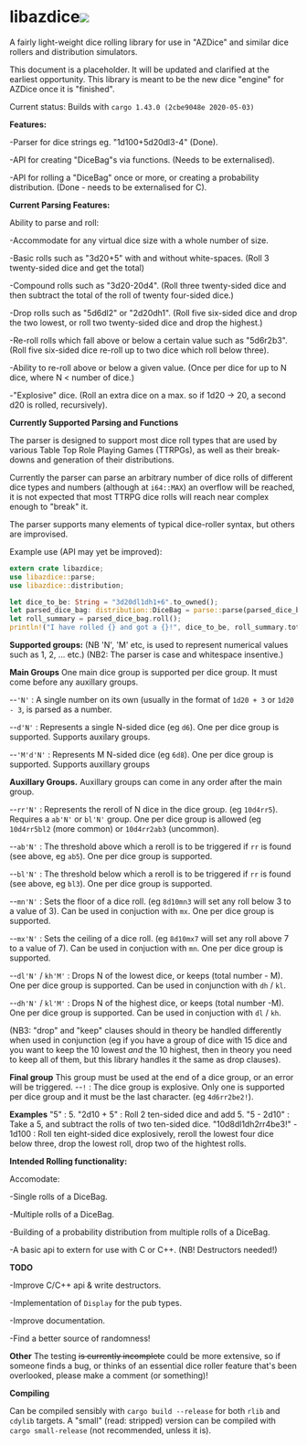 # libazdice[<img src="https://api.travis-ci.org/aleshaleksey/libazdice.svg?branch=master">](https://travis-ci.org/aleshaleksey/libazdice)
A fairly light-weight dice rolling library for use in "AZDice" and similar dice rollers and distribution simulators.

This document is a placeholder. It will be updated and clarified at the earliest opportunity.
This library is meant to be the new dice "engine" for AZDice once it is "finished".

Current status: Builds with `cargo 1.43.0 (2cbe9048e 2020-05-03)`


__Features:__

-Parser for dice strings eg. "1d100+5d20dl3-4" (Done).

-API for creating "DiceBag"s via functions. (Needs to be externalised).

-API for rolling a "DiceBag" once or more, or creating a probability distribution. (Done - needs to be externalised for C).


__Current Parsing Features:__

Ability to parse and roll:

-Accommodate for any virtual dice size with a whole number of size.

-Basic rolls such as "3d20+5" with and without white-spaces. (Roll 3 twenty-sided dice and get the total)

-Compound rolls such as "3d20-20d4". (Roll three twenty-sided dice and then subtract the total of the roll of twenty four-sided dice.)

-Drop rolls such as "5d6dl2" or "2d20dh1". (Roll five six-sided dice and drop the two lowest, or roll two twenty-sided dice and drop the highest.)

-Re-roll rolls which fall above or below a certain value such as "5d6r2b3". (Roll five six-sided dice re-roll up to two dice which roll below three).

-Ability to re-roll above or below a given value. (Once per dice for up to N dice, where N < number of dice.)

-"Explosive" dice. (Roll an extra dice on a max. so if 1d20 -> 20, a second d20 is rolled, recursively).

__Currently Supported Parsing and Functions__

The parser is designed to support most dice roll types that are used by various Table Top Role Playing Games (TTRPGs), as well as their break-downs and generation of their distributions.

Currently the parser can parse an arbitrary number of dice rolls of different dice types and numbers (although at `i64::MAX`) an overflow will be reached, it is not expected that most TTRPG dice rolls will reach near complex enough to "break" it.

The parser supports many elements of typical dice-roller syntax, but others are improvised.

Example use (API may yet be improved):
```rust
extern crate libazdice;
use libazdice::parse;
use libazdice::distribution;

let dice_to_be: String = "3d20dl1dh1+6".to_owned();
let parsed_dice_bag: distribution::DiceBag = parse::parse(parsed_dice_bag.clone())?;
let roll_summary = parsed_dice_bag.roll();
println!("I have rolled {} and got a {}!", dice_to_be, roll_summary.total());
```

**Supported groups:**
(NB 'N', 'M' etc, is used to represent numerical values such as 1, 2, ... etc.)
(NB2: The parser is case and whitespace insentive.)

**Main Groups**
One main dice group is supported per dice group. It must come before any auxillary groups.

--`'N'` : A single number on its own (usually in the format of `1d20 + 3` or `1d20 - 3`, is parsed as a number.

--`d'N'` : Represents a single N-sided dice (eg `d6`). One per dice group is supported. Supports auxilary groups.

--`'M'd'N'` : Represents M N-sided dice (eg `6d8`). One per dice group is supported. Supports auxillary groups

**Auxillary Groups.**
Auxillary groups can come in any order after the main group.

--`rr'N'` : Represents the reroll of N dice in the dice group. (eg `10d4rr5`). Requires a `ab'N'` or `bl'N'` group. One per dice group is allowed (eg `10d4rr5bl2` (more common) or `10d4rr2ab3` (uncommon).

--`ab'N'` : The threshold above which a reroll is to be triggered if `rr` is found (see above, eg `ab5`). One per dice group is supported. 

--`bl'N'` : The threshold below which a reroll is to be triggered if `rr` is found (see above, eg `bl3`). One per dice group is supported.

--`mn'N'` : Sets the floor of a dice roll. (eg `8d10mn3` will set any roll below 3 to a value of 3). Can be used in conjuction with `mx`. One per dice group is supported.

--`mx'N'` : Sets the ceiling of a dice roll. (eg `8d10mx7` will set any roll above 7 to a value of 7). Can be used in conjuction with `mn`. One per dice group is supported.

--`dl'N'` / `kh'M'` : Drops N of the lowest dice, or keeps (total number - M). One per dice group is supported. Can be used in conjunction with `dh` / `kl`.

--`dh'N'` / `kl'M'` : Drops N of the highest dice, or keeps (total number -M). One per dice group is supported. Can be used in conjuction with `dl` / `kh`.

(NB3: "drop" and "keep" clauses should in theory be handled differently when used in conjunction (eg if you have a group of dice with 15 dice and you want to keep the 10 lowest *and* the 10 highest, then in theory you need to keep all of them, but this library handles it the same as drop clauses). 

**Final group**
This group must be used at the end of a dice group, or an error will be triggered.
--`!` : The dice group is explosive. Only one is supported per dice group and it must be the last character. (eg `4d6rr2be2!`).

**Examples**
"5" : 5.
"2d10 + 5" : Roll 2 ten-sided dice and add 5.
"5 - 2d10" : Take a 5, and subtract the rolls of two ten-sided dice.
"10d8dl1dh2rr4be3!" - 1d100 : Roll ten eight-sided dice explosively, reroll the lowest four dice below three, drop the lowest roll, drop two of the hightest rolls.

__Intended Rolling functionality:__

Accomodate:

-Single rolls of a DiceBag.

-Multiple rolls of a DiceBag.

-Building of a probability distribution from multiple rolls of a DiceBag.

-A basic api to extern for use with C or C++. (NB! Destructors needed!)

__TODO__

-Improve C/C++ api & write destructors.

-Implementation of `Display` for the pub types.

-Improve documentation.

-Find a better source of randomness!

__Other__
The testing ~~is currently incomplete~~ could be more extensive, so if someone finds a bug, or thinks of an essential dice roller feature that's been overlooked, please make a comment (or something)!

__Compiling__

Can be compiled sensibly with `cargo build --release` for both `rlib` and `cdylib` targets. A "small" (read: stripped) version can be compiled with `cargo small-release` (not recommended, unless it is).
